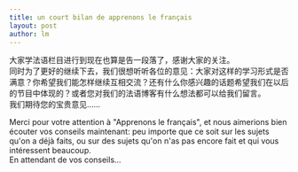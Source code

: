 ```yaml
---
title: un court bilan de apprenons le français  
layout: post
author: lm
---
```

<p>大家学法语栏目进行到现在也算是告一段落了，感谢大家的关注。<br />
同时为了更好的继续下去，我们很想听听各位的意见：大家对这样的学习形式是否满意？你希望我们能怎样继续互相交流？还有什么你感兴趣的话题希望我们在以后的节目中体现的？或者您对我们的法语博客有什么想法都可以给我们留言。<br />
我们期待您的宝贵意见……</p>
<p>Merci pour votre attention à "Apprenons le français", et nous aimerions bien écouter vos conseils maintenant: peu importe que ce soit sur les sujets qu'on a déjà faits, ou sur des sujets qu'on n'as pas encore fait et qui vous intéressent beaucoup.<br />
En attendant de vos conseils...</p>
